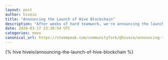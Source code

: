 ```yaml
---
layout: post
author: hiveio
title: "Announcing the Launch of Hive Blockchain"
description: "After weeks of hard teamwork, we're announcing the launch of the new Hive blockchain."
date: 2020-03-17 23:30:54 UTC
categories: news
canonical_url: https://steempeak.com/communityfork/@hiveio/announcing-the-launch-of-hive-blockchain
---
```

{% hive hiveio/announcing-the-launch-of-hive-blockchain %}
